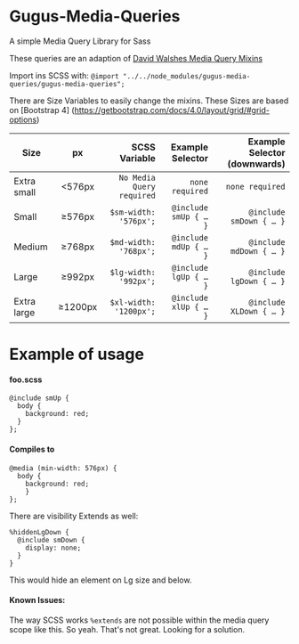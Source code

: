 # Gugus-Media-Queries
A simple Media Query Library for Sass

These queries are an adaption of [David Walshes Media Query Mixins](https://davidwalsh.name/write-media-queries-sass)

Import ins SCSS with: `@import "../../node_modules/gugus-media-queries/gugus-media-queries";`

There are Size Variables to easily change the mixins. These Sizes are based on [Bootstrap 4] (https://getbootstrap.com/docs/4.0/layout/grid/#grid-options)

| Size           | px      | SCSS Variable             | Example Selector      | Example Selector (downwards) |
| -------------- |:-------:| -------------------------:| ---------------------:| ----------------------------:|
| Extra small    | <576px  | `No Media Query required` | `none required`       | `none required`      |
| Small          | ≥576px  | `$sm-width: '576px';`     | `@include smUp { … }` | `@include smDown { … }`      |
| Medium         | ≥768px  | `$md-width: '768px';`     | `@include mdUp { … }` | `@include mdDown { … }`      |
| Large          | ≥992px  | `$lg-width: '992px';`     | `@include lgUp { … }` | `@include lgDown { … }`      |
| Extra large    | ≥1200px | `$xl-width: '1200px';`    | `@include xlUp { … }` | `@include XLDown { … }`      |


# Example of usage 

#### foo.scss
```
@include smUp {
  body {
    background: red;
  }
};
```
#### Compiles to
```
@media (min-width: 576px) {
  body {
    background: red;
    }
};
```
There are visibility Extends as well:
```
%hiddenLgDown {
  @include smDown {
    display: none;
  }
}
```
This would hide an element on Lg size and below.

#### Known Issues:

The way SCSS works `%extends` are not possible within the media query scope like this. So yeah. That's not great. Looking for a solution.
